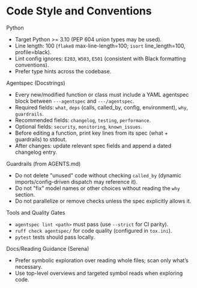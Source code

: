 # Code Style and Conventions

Python
- Target Python >= 3.10 (PEP 604 union types may be used).
- Line length: 100 (`flake8` max-line-length=100; `isort` line_length=100, profile=black).
- Lint config ignores: `E203`, `W503`, `E501` (consistent with Black formatting conventions).
- Prefer type hints across the codebase.

Agentspec (Docstrings)
- Every new/modified function or class must include a YAML agentspec block between `---agentspec` and `---/agentspec`.
- Required fields: `what`, `deps` (calls, called_by, config, environment), `why`, `guardrails`.
- Recommended fields: `changelog`, `testing`, `performance`.
- Optional fields: `security`, `monitoring`, `known_issues`.
- Before editing a function, print key lines from its spec (what + guardrails) to stdout.
- After changes: update relevant spec fields and append a dated changelog entry.

Guardrails (from AGENTS.md)
- Do not delete "unused" code without checking `called_by` (dynamic imports/config-driven dispatch may reference it).
- Do not "fix" model names or other choices without reading the `why` section.
- Do not parallelize or remove checks unless the spec explicitly allows it.

Tools and Quality Gates
- `agentspec lint <path>` must pass (use `--strict` for CI parity).
- `ruff check agentspec/` for code quality (configured in `tox.ini`).
- `pytest` tests should pass locally.

Docs/Reading Guidance (Serena)
- Prefer symbolic exploration over reading whole files; scan only what’s necessary.
- Use top-level overviews and targeted symbol reads when exploring code.
